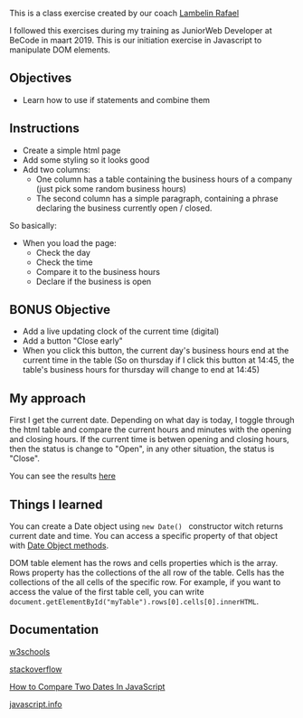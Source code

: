This is a class exercise created by our coach [Lambelin Rafael](https://github.com/rafaello104)

I followed this exercises during my training as JuniorWeb Developer at BeCode in maart 2019.
This is our initiation exercise in Javascript to manipulate DOM elements.

## Objectives

- Learn how to use if statements and combine them 


## Instructions

- Create a simple html page
- Add some styling so it looks good
- Add two columns:
    - One column has a table containing the business hours of a company (just pick some random business hours)
    - The second column has a simple paragraph, containing a phrase declaring the business currently open / closed.
    
So basically:

- When you load the page:
    - Check the day
    - Check the time
    - Compare it to the business hours
    - Declare if the business is open
    

## BONUS Objective

- Add a live updating clock of the current time (digital)
- Add a button "Close early"
- When you click this button, the current day's business hours end at the current time in the table
(So on thursday if I click this button at 14:45, the table's business hours for thursday will change to end at 14:45)

## My approach

First I get the current date. Depending on what day is today, I toggle through the html table and compare the current hours and minutes with the opening and closing hours. If the current time is betwen opening and closing hours, then the status is change to "Open", in any other situation, the status is "Close".

You can see the results [here](https://alexandramadalina.github.io/serious-business/.)

## Things I learned

You can create a Date object using `new Date() ` constructor witch returns current date and time. You can access a specific property of that object with [Date Object methods](https://javascript.info/date).

DOM table element has the rows and cells properties which is the array. Rows property has the collections of the all row of the table. Cells has the collections of the all cells of the specific row. For example, if you want to access the value of the first table cell, you can write `document.getElementById("myTable").rows[0].cells[0].innerHTML`.



## Documentation

[w3schools](https://www.w3schools.com/jsref/coll_table_rows.asp)

[stackoverflow](https://stackoverflow.com/questions/26675107/javascript-dates-how-do-i-compare-the-current-date-time-against-a-recurring-eve)

[How to Compare Two Dates In JavaScript](https://www.c-sharpcorner.com/UploadFile/8911c4/how-to-compare-two-dates-using-javascript/)

[javascript.info](https://javascript.info/date)

